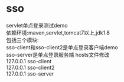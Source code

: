 # sso
servlet单点登录测试demo  
依赖环境:maven,servlet,tomcat7以上,jdk1.8  
包括三个模块:  
sso-client和sso-client2是单点登录客户端demo  
sso-server是单点登录服务端
hosts文件修改  
127.0.0.1 sso-client  
127.0.0.1 sso-client2   
127.0.0.1 sso-server  
